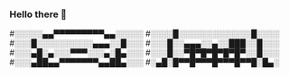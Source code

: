 ### Hello there 👋
#░░░░░▄▄▀▀▀▀▀▀▀▀▀▄▄░░░░░
#░░░░█░░░░░░░░░░░░░█░░░░
#░░░█░░░░░░░░░░▄▄▄░░█░░░
#░░░█░░▄▄▄░░▄░░███░░█░░░
#░░░▄█░▄░░░▀▀▀░░░▄░█▄░░░
#░░░█░░▀█▀█▀█▀█▀█▀░░█░░░
#░░░▄██▄▄▀▀▀▀▀▀▀▄▄██▄░░░
#░▄█░█▀▀█▀▀▀█▀▀▀█▀▀█░█▄░
<!--
**LeBonVieuxBelouga/LeBonVieuxBelouga** is a ✨ _special_ ✨ repository because its `README.md` (this file) appears on your GitHub profile.

Here are some ideas to get you started:

- 🔭 I’m currently working on ...
- 🌱 I’m currently learning ...
- 👯 I’m looking to collaborate on ...
- 🤔 I’m looking for help with ...
- 💬 Ask me about ...
- 📫 How to reach me: ...
- 😄 Pronouns: ...
- ⚡ Fun fact: ...
-->
